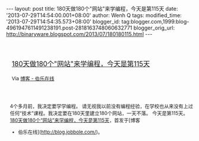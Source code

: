 --- layout: post title: 180天做180个"网站"来学编程，今天是第115天 date:
'2013-07-29T14:54:00.001+08:00' author: Wenh Q tags: modified\_time:
'2013-07-29T14:54:35.573+08:00' blogger\_id:
tag:blogger.com,1999:blog-4961947611491238191.post-2818163748060632771
blogger\_orig\_url:
http://binaryware.blogspot.com/2013/07/180180115.html ---
<div style="margin: 10px; padding: 5px;">

<div style="font-size: 18px;">

[\
180天做180个"网站"来学编程，今天是第115天](http://blog.jobbole.com/44303/?utm_source=rss&utm_medium=rss&utm_campaign=180%25e5%25a4%25a9%25e5%2581%259a180%25e4%25b8%25aa%25e7%25bd%2591%25e7%25ab%2599%25e6%259d%25a5%25e5%25ad%25a6%25e7%25bc%2596%25e7%25a8%258b%25ef%25bc%258c%25e4%25bb%258a%25e5%25a4%25a9%25e6%2598%25af%25e7%25ac%25ac115%25e5%25a4%25a9)

</div>

<div style="font-size: 13px;">

Via [博客 - 伯乐在线](http://blog.jobbole.com/)

</div>

</div>

<div style="font-size: 13px; padding: 15px 0 10px 10px;">

4个多月前，我决定要学学编程。
请无视我以前没有编程经验，在学校也从来没有上过任何“技术”课程。我决定要在180天里建立180个网站，一天不落。
今天是第115天。\
[180天做180个“网站”来学编程，今天是第115天](http://blog.jobbole.com/44303/)，首发于[博客
- 伯乐在线](http://blog.jobbole.com/)。

</div>
